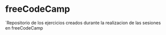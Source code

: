 # freeCodeCamp
´Repositorio de los ejercicios creados durante la realizacion de las sesiones en freeCodeCamp
